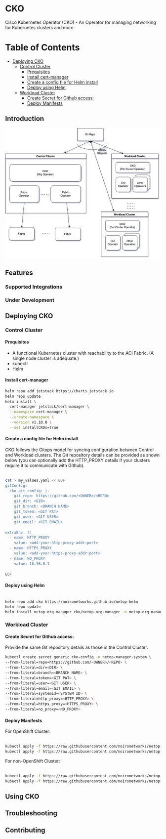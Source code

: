 # CKO
Cisco Kubernetes Operator (CKO) - An Operator for managing networking for Kubernetes clusters and more

# Table of Contents

- [Deploying CKO](#deploying-cko)
  - [Control Cluster](#control-cluster)
    - [Prequisites](#prequisites)
    - [Install cert-manager](#install-cert-manager)
    - [Create a config file for Helm install](#create-a-config-file-for-helm-install)
    - [Deploy using Helm](#deploy-using-helm)
  - [Workload Cluster](#workload-cluster)
    - [Create Secret for Github access:](#create-secret-for-github-access)
    - [Deploy Manifests](#deploy-manifests)

## Introduction

![Control and Workload Cluster](docs/user-guide/diagrams/control-and-workload-clusters.drawio.png)

## Features

### Supported Integrations

### Under Development

## Deploying CKO

### Control Cluster

#### Prequisites
* A functional Kubernetes cluster with reachability to the ACI Fabric. (A single node cluster is adequate.)
* kubectl
* Helm

#### Install cert-manager

``` bash
helm repo add jetstack https://charts.jetstack.io
helm repo update
helm install \
  cert-manager jetstack/cert-manager \
  --namespace cert-manager \
  --create-namespace \
  --version v1.10.0 \
  --set installCRDs=true
```

#### Create a config file for Helm install
CKO follows the Gitops model for syncing configuration between Control and Workload clusters. The Git repository details can be provided as shown below (you can optionally add the HTTP_PROXY details if your clusters require it to communicate with Github).

``` bash

cat > my_values.yaml << EOF
gitConfig:
  cko_git_config: |-
    git_repo: https://github.com/<OWNER>/<REPO>
    git_dir: <DIR>
    git_branch: <BRANCH NAME>
    git_token: <GIT PAT>
    git_user: <GIT USER>
    git_email: <GIT EMAIL>

extraEnv: []
  - name: HTTP_PROXY
    value: <add-your-http-proxy-addr:port>
  - name: HTTPS_PROXY
    value: <add-your-https-proxy-addr:port>
  - name: NO_PROXY
    value: 10.96.0.1 

EOF
```

#### Deploy using Helm

``` bash

helm repo add cko https://noironetworks.github.io/netop-helm
helm repo update
helm install netop-org-manager cko/netop-org-manager -n netop-org-manager --create-namespace --version 0.9.0 -f my_values.yaml
```

### Workload Cluster

#### Create Secret for Github access:
Provide the same Git repository details as those in the Control Cluster.

```bash
kubectl create secret generic cko-config -n netop-manager-system \
--from-literal=repo=https://github.com/<OWNER>/<REPO> \
--from-literal=dir=<DIR> \
--from-literal=branch=<BRANCH NAME> \
--from-literal=token=<GIT PAT> \
--from-literal=user=<GIT USER> \
--from-literal=email=<GIT EMAIL> \
--from-literal=systemid=<SYSTEM ID> \
--from-literal=http_proxy=<HTTP_PROXY> \
--from-literal=https_proxy=<HTTPS_PROXY> \
--from-literal=no_proxy=<NO_PROXY>
```

#### Deploy Manifests

For OpenShift Cluster:

``` bash

kubectl apply -f https://raw.githubusercontent.com/noironetworks/netop-manifests/0.9.0/workload/netop-manager-openshift.yaml
kubectl apply -f https://raw.githubusercontent.com/noironetworks/netop-manifests/0.9.0/workload/platformInstaller.yaml
```

For non-OpenShift Cluster:

``` bash

kubectl apply -f https://raw.githubusercontent.com/noironetworks/netop-manifests/0.9.0/workload/netop-manager.yaml
kubectl apply -f https://raw.githubusercontent.com/noironetworks/netop-manifests/0.9.0/workload/platformInstaller.yaml
```

## Using CKO

## Troubleshooting

## Contributing